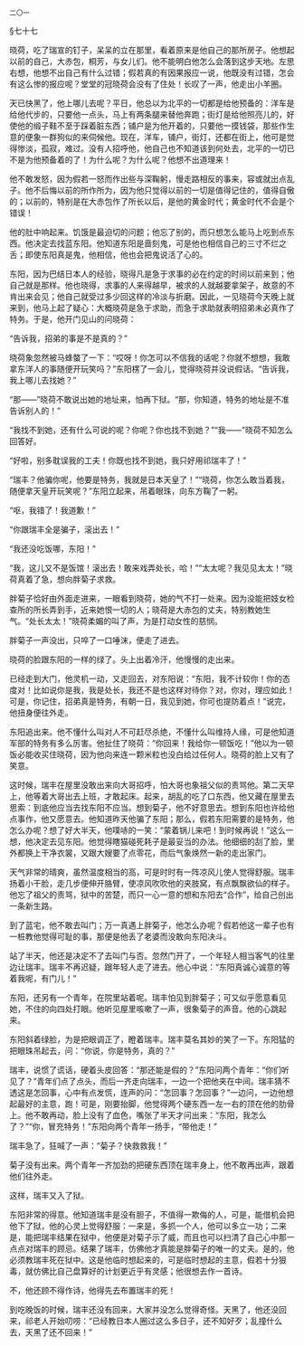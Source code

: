     二〇一 

   §七十七

   晓荷，吃了瑞宣的钉子，呆呆的立在那里，看着原来是他自己的那所房子。他想起以前的自己，大赤包，桐芳，与女儿们。他不能明白他怎么会落到这步天地。左思右想，他想不出自己有什么过错；假若真的有因果报应一说，他既没有过错，怎会有这么惨的报应呢？堂堂的冠晓荷会没有了住处！长叹了一声，他走出小羊圈。

   天已快黑了，他上哪儿去呢？平日，他总以为北平的一切都是给他预备的：洋车是给他代步的，只要他一点头，马上有两条腿来替他奔跑；街灯是给他照亮儿的，好使他的缎子鞋不至于踩着脏东西；铺户是为他开着的，只要他一摸钱袋，那些作生意的便象一群狗似的来伺候他。现在，洋车，铺户，街灯，还都在街上，他可是觉得惨淡，孤寂，难过。没有人招呼他，他自己也不知道该到何处去，北平的一切已不是为他预备着的了！为什么呢？为什么呢？他想不出道理来！

   他不敢发怒，因为假若一怒而作出些与深鞠躬，慢走路相反的事来，容或就出点乱子。他不后悔以前的所作所为，因为他只觉得以前的一切是值得记住的，值得自傲的；以前的，特别是在大赤包作了所长以后，是他的黄金时代；黄金时代不会是个错误！

   他的肚中响起来。饥饿是最迫切的问题；他忘了别的，而只想怎么能马上吃到点东西。他决定去找蓝东阳。他知道东阳是啬刻鬼，可是他也相信自己的三寸不烂之舌；即使东阳真是鬼，他相信，他也会把鬼说活了心的。

   东阳，因为巴结日本人的经验，晓得凡是急于求事的必在约定的时间以前来到；他自己就是那样。他也晓得，求事的人来得越早，被求的人就越要拿架子，故意的不肯出来会见；他自己就受过多少回这样的冷淡与折磨。因此，一见晓荷今天晚上就来到，他马上起了疑心：大概晓荷是急于求助，而急于求助就表明招弟未必真作了特务。于是，他开门见山的问晓荷：

   “告诉我，招弟的事是不是真的？”

   晓荷象忽然被马蜂螫了一下：“哎呀！你怎可以不信我的话呢？你就不想想，我敢拿东洋人的事随便开玩笑吗？”东阳楞了一会儿，觉得晓荷并没说假话。“告诉我，我上哪儿去找她？”

   “那——”晓荷不敢说出她的地址来，怕再下狱。“那，你知道，特务的地址是不准告诉别人的！”

   “我找不到她，还有什么可说的呢？你呢？你也找不到她？”“我——”晓荷不知怎么回答好。

   “好啦，别多耽误我的工夫！你既也找不到她，我只好用祁瑞丰了！”

   “瑞丰？他骗你呢，他要是特务，我就是日本天皇了！”“晓荷，你怎么敢当着我，随便拿天皇开玩笑呢？”东阳立起来，吊着眼珠，向东方鞠了一躬。

   “呕，我错了！我道歉！”

   “你跟瑞丰全是骗子，滚出去！”

   “我还没吃饭哪，东阳！”

   “我，这儿又不是饭馆！滚出去！敢来戏弄处长，哈！”“太太呢？我见见太太！”晓荷真着了急，想向胖菊子求救。

   胖菊子恰好由外面走进来，一眼看到晓荷，她的气不打一处来。因为没能把妓女检查所的所长弄到手，近来她恨一切的人；晓荷是大赤包的丈夫，特别教她生气。“处长太太！”晓荷柔媚的叫了声，为是打动女性的慈悯。

   胖菊子一声没出，只啐了一口唾沫，便走了进去。

   晓荷的脸跟东阳的一样的绿了。头上出着冷汗，他慢慢的走出来。

   已经走到大门，他灵机一动，又走回去，对东阳说：“东阳，我不计较你！你的态度对！比如说你是我，我是处长，我还不是也这样对待你？对，你对，理应如此！可是，你记住，招弟真是特务，有朝一日，我见到她，你可也提防着点！”说完，他扭身便往外走。

   东阳追出来。他不懂什么叫对人不可赶尽杀绝，不懂什么叫维持人缘，可是他知道军部的特务有多么厉害。他扯住了晓荷：“你回来！我给你一顿饭吃！”他以为一顿饭必能收买住晓荷，因为他向来连一颗米粒也没白给过任何人。晓荷的脸上又有了笑意。

   这时候，瑞丰在屋里没敢出来向大哥招呼，怕大哥也象祖父似的责骂他。第二天早上，他等着大哥出去上班，才敢起床。起来，胡乱的吃了口东西，他又藏在屋里去思索：到底他应当去找东阳不应当。想到菊子，他不好意思去。想到东阳也许给他点事作，他又愿意去。他知道昨天他骗了东阳；那么，假若东阳需要的是特务，他怎么办呢？想了好大半天，他噗哧的一笑：“蒙着锅儿来吧！到时候再说！”这么一想，他决定去见东阳。他觉得瞎猫碰死耗子是最妥当的办法。他细细的刮了脸，里外都换上干净衣裳，又跟大嫂要了点零花，而后气象焕然一新的走出家门。

   天气非常的晴爽，虽然温度相当的高，可是时时有一阵凉风儿使人觉得舒服。瑞丰扬着小干脸，走几步便伸开胳臂，使凉风吹吹他的夹肢窝，有点飘飘欲仙的样子。他忘了祖父的责骂，狱中的苦楚，而只一心一意的想和东阳去“合作”，给自己创出一条新生路。

   到了蓝宅，他不敢去叫门；万一真遇上胖菊子，他怎么办呢？假若他这一辈子也有一桩教他觉得可耻的事，那便是他丢了老婆而没敢向东阳决斗。

   站了半天，他还是决定不了去叫门与否。忽然门开了，一个年轻人相当客气的往里边让瑞丰。瑞丰不再迟疑，跟年轻人走了进去。他心中说：“东阳真诚心诚意的等着我呢，有门儿！”

   东阳，还另有一个青年，在院里站着呢。瑞丰怕见到胖菊子；可又似乎愿意看见她，不住的向四处打眼。他听见屋里咳嗽了一声，很象菊子的声音。他的心跳起来。

   东阳斜着绿脸，为是把眼调正了，瞪着瑞丰。瑞丰莫名其妙的笑了一下。东阳猛的把眼珠吊起去，问：“你说，你是特务，真的？”

   瑞丰，说惯了谎话，硬着头皮回答：“那还能是假的？”东阳问两个青年：“你们听见了？”青年们点了点头，而后一齐走向瑞丰，一边一个把他夹在中间。瑞丰猜不透这是怎回事，心中有点发慌，连声的问：“怎回事？怎回事？”一边问，一边他想起最好的主意，跑！可是，刚要抬脚，他觉得两个硬东西一左一右的顶在他的肋骨上。他不敢再动，脸上没有了血色，嘴张了半天才问出来：“东阳，我怎么了？”“你，冒充特务！”东阳向两个青年一扬手，“带他走！”

   瑞丰急了，狂喊了一声：“菊子？快救救我！”

   菊子没有出来。两个青年一齐加劲的把硬东西顶在瑞丰身上，他不敢再出声，跟着他们往外走。

   这样，瑞丰又入了狱。

   东阳非常的得意。他知道瑞丰是没有胆子，不值得一欺侮的人，可是，能借机会把他下了狱，他的心灵上觉得舒服：一来是，多抓一个人，他可以多立一功；二来是，能把瑞丰结果在狱中，他便是对菊子示了威，而且也可以扫清了自己心中那一点点对瑞丰的顾忌。结果了瑞丰，仿佛他才真能是胖菊子的唯一的丈夫。是的，他必须教瑞丰死在狱中。这是他临时想起来的，可是临时想起的主意，假若十分狠毒，就仿佛比自己盘算好的计划更近乎有灵感；他很想去作一首诗。

   不，他还顾不得作诗，他得先去布置瑞丰的死！

   到吃晚饭的时候，瑞丰还没有回来，大家并没怎么觉得奇怪。天黑了，他还没回来，祁老人开始叨唠：“已经教日本人圈过这么多日子，还不知好歹；乱撞什么去，天黑了还不回来！”

